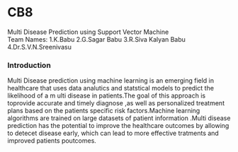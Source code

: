 # CB8
Multi Disease Prediction using Support Vector Machine<br/>
Team Names:
1.K.Babu
2.G.Sagar Babu
3.R.Siva Kalyan Babu
4.Dr.S.V.N.Sreenivasu
### Introduction
Multi Disease prediction using machine learning is an emerging field in healthcare that uses data analutics and statstical models to predict the likelihood of a m ulti disease in patients.The goal of this approach is toprovide accurate and timely diagnose ,as well as personalized treatment plans based on the patients specific risk factors.Machine learning algorithms are trained on large datasets of patient information .Multi disease prediction has the potential to improve the healthcare outcomes by allowing to detecet disease early, which can lead to more effective tratments and improved patients poutcomes.  
